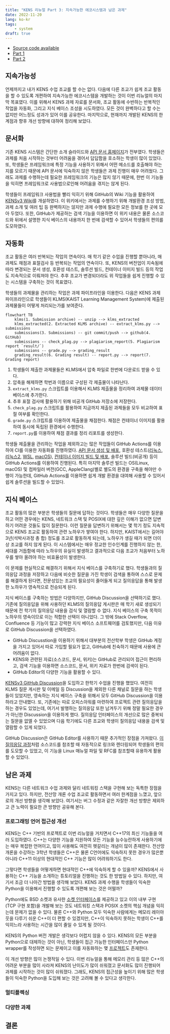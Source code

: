```yaml
---
title: "KENS 리뉴얼 Part 3: 지속가능한 에코시스템과 남은 과제"
date: 2022-11-20
lang: ko-kr
tags:
    - system
draft: true
---
```


* [Source code available](https://github.com/ANLAB-KAIST/KENSv3)
* [Part 1](https://www.pusnow.com/note/kens-renewal-part1/)
* [Part 2](https://www.pusnow.com/note/kens-renewal-part2/)

## 지속가능성

언제까지고 내가 KENS 수업 조교를 할 수는 없다.
다음에 다른 조교가 쉽게 조교 활동을 할 수 있도록 개편하여 지속가능한 에코시스템을 개발하는 것이 이번 리뉴얼의 마지막 목표였다.
이를 위해서 KENS 과제 자료를 문서화, 조교 활동에 수반하는 반복적인 작업을 자동화, 그리고 지식 베이스 조성을 시도하였다.
모든 것이 완벽하다고 할 수는 없지만 어느정도 성과가 있어 이를 공유한다.
마지막으로, 현재까지 개발된 KENS의 한계점과 향후 개선 방향에 대하여 정리해 보았다.

## 문서화

기존 KENS 시스템은 간단한 소개 슬라이드와 [API 문서 홈페이지](http://anlab-kaist.github.io/KENSv3/doc/)가 전부였다.
학생들은 과제를 처음 시작하는 것부터 어려움을 겪어서 답답함을 호소하는 학생이 많이 있었다.
또, 학생들은 프레임워크에 특정 기능을 사용하기 위해서 어떤 메소드를 호출해야 하는지를 모르기 때문에 API 문서에 익숙하지 않은 학생들은 과제 진행이 매우 어려웠다.
그래도 과제를 수행하는데 필요한 프레임워크의 기능은 많지 않기 때문에, 한번 이 기능들을 익히면 프레임워크로 사용법으로인해 어려움을 겪지는 않게 된다.

학생들이 프레임워크 사용법을 빨리 익히기 위해 GitHub의 Wiki 기능을 활용하여 [KENSv3 Wiki](https://github.com/ANLAB-KAIST/KENSv3/wiki)를 개설하였다.
이 위키에서는 과제를 수행하기 위해 개발환경 조성 방법, 과제 소개 및 여러 팁 등 완벽하지는 않지만 과제 수행에 필요한 모든 정보를 한 곳에 모아 두었다.
또한, GitHub가 제공하는 검색 기능을 이용하면 이 위키 내용은 물론 소스코드와 뒤에서 설명한 지식 베이스의 내용까지 한 번에 검색할 수 있어서 학생들의 편의를 도모하였다.

## 자동화

조교 활동은 여러 반복되는 작업의 연속이다.
매 학기 같은 수업을 진행할 뿐아니라, 매 과제도 채점과 표절검사 등 반복되는 작업의 연속이다.
또, KENS의 버전업이 지속됨에 따라 변경되는 문서 생성, 호환성 테스트, 솔루션 빌드, 컨테이너 이미지 빌드 등의 작업도 지속적으로 이뤄져야 한다.
추후 조교가 변경되더라도 위 작업들을 쉽게 진행할 수 있는 시스템을 구축하는 것이 목표였다.

학생들의 과제물을 관리하는 작업은 과제 파이프라인을 이용한다.
다음은 KENS 과제 파이프라인으로 학생들이 KLMS(KAIST Learning Management System)에 제출된 과제물들이 어떻게 처리되는가를 보여준다.

```mermaid
flowchart TB
    klms(1. Submission archive) -- unzip --> klms_extracted
    klms_extracted(2. Extracted KLMS archive) -- extract_klms.py --> submissions
    submissions(3. Submissions) -- git commit/push --> github(4. GitHub)
    submissions -- check_plag.py --> plagiarism_report(5. Plagiarism report `result/`)
    submissions -- grade.py --> grading_result
    grading_result(6. Grading result) -- report.py --> report(7. Grading report)
```

1. 학생들이 제출한 과제물들은 KLMS에서 압축 파일로 한번에 다운로드 받을 수 있다.
2. 압축을 해제하면 학번과 이름으로 구성된 각 제출물이 나타난다.
3. `extract_klms.py` 스크립트를 이용해서 KLMS 제출물을 정리하여 과제물 데이터베이스에 추가한다.
4. 추후 표절 검사에 활용하기 위해 비공개 GitHub 저장소에 저장한다.
5. `check_plag.py` 스크립트를 활용하여 지금까지 제출된 과제들을 모두 비교하여 표절 여부를 확인한다.
6. `grade.py` 스크립트를 이용하여 제출물을 채점한다. 채점은 컨테이너 이미지를 활용하여 동시에 독립된 환경에서 수행한다.
7. `report.py`를 이용하여 채점 결과를 정리 리포트를 생성한다.

학생들 제출물을 관리하는 작업을 제외하고는 많은 작업들이 GitHub Actions를 이용하여 CI를 이용한 자동화를 진행하였다.
[API 문서 생성 및 배포](https://github.com/ANLAB-KAIST/KENSv3/actions/workflows/doxygen.yml), 호환성 테스트([리눅스](https://github.com/ANLAB-KAIST/KENSv3/actions/workflows/test-linux.yml), [리눅스2](https://github.com/ANLAB-KAIST/KENSv3/actions/workflows/test-linux-extra.yml), [WSL](https://github.com/ANLAB-KAIST/KENSv3/actions/workflows/test-wsl.yml), [macOS](https://github.com/ANLAB-KAIST/KENSv3/actions/workflows/test-macos.yml)), [컨테이너 이미지 빌드 및 배포](https://github.com/ANLAB-KAIST/KENSv3/actions/workflows/docker-publish.yml), 솔루션 빌드(비공개) 등이 GitHub Actions를 이용하여 진행된다.
특히 마지막 솔루션 빌드는 OS(Linux, macOS) 및 컴파일러 버전(GCC, AppleClang)별로 별도의 환경을 구축을 해야만 수행이 가능한데, GitHub Actions를 이용하면 쉽게 개발 환경을 대여해 사용할 수 있어서 쉽게 솔루션을 빌드할 수 있었다.

## 지식 베이스

조교 활동의 많은 부분은 학생들의 질문에 답하는 것이다.
학생들은 매우 다양한 질문을 하고 어떤 경우에는 KENS, 네트워크 스택 및 POSIX에 대한 깊은 이해가 없으면 답변하기 어려운 것들도 많이 질문한다.
이런 질문을 답변하기 위해서는 몇 학기 정도 지속적으로 KENS 조교로 활동하여 관련 노하우가 쌓여야 한다.
하지만, KAIST에서는 길어야 3년(석박사과정 총 합) 정도를 조교로 활동하게 되는데, 노하우가 생길 때가 되면 더이상 조교를 하지 않게 된다.
이 시스템에서는 매우 정교한 인수인계를 진행하지 않는 한, 세대를 거듭함에 따라 노하우의 유실이 발생하고 결과적으로 다음 조교가 처음부터 노하우를 쌓아 올려야 하는 비효율성이 발생한다.

이 문제를 현실적으로 해결하기 위해서 지식 베이스를 구축하기로 했다.
학생들과의 질의응답 과정을 저장하고 다음에 비슷한 질문을 가진 학생이 검색을 통하여 스스로 문제를 해결하게 된다면, 전문성있는 조교의 필요성이 줄어들게 되고 질의응답을 통해 발생한 노하우가 영속적으로 전승되게 된다.

지식 베이스를 구축하는 방법은 다양하지만, GitHub Discussion을 선택하기로 했다.
기존에 질의응답을 위해 사용하던 KLMS의 질의응답 게시판은 매 학기 새로 생성되기 때문에 전 학기의 질의응답 내용을 검식 및 열람할 수 없다.
지식 베이스의 구축 목적이 노하우의 영속이므로 이는 적합한 선택이 아니었다.
그 밖에 Stack Overflow, Confluence 등 기능이 많고 강력한 지식 베이스 소프트웨어를 검토했지만, 다음 이유로 GitHub Discussion을 선택하였다.

* GitHub Discusstion을 이용하기 위해서 대부분의 전산학부 학생은 GitHub 계정을 가지고 있어서 따로 가입할 필요가 없고, GitHub에 친숙하기 때문에 사용에 큰 어려움이 없다.
* KENS와 관련된 자료(소스코드, 문서, 위키)는 GitHub로 관리되어 접근이 편리하고, 검색 기능을 이용하면 소스코드, 문서, 위키 자료가 한번에 검색이 된다.
* GitHub Editor의 다양한 기능을 활용할 수 있다.

[KENSv3 GitHub Discussion](https://github.com/ANLAB-KAIST/KENSv3/discussions)을 도입하고 한학기 수업을 진행을 했었다.
여전히 KLMS 질문 게시판 및 이메일 등 Discussion을 제외한 다른 채널로 질문을 하는 학생들이 있었지만, 영속하는 지식 베이스 구축을 위해서 모두 GitHub Discussion을 이용하라고 안내했다.
또, 기존에는 따로 오피스아워를 마련하여 프로젝트 관련 질의응답을 하는 경우도 있었는데, 여기서 발행하는 질의응답 또한 남겨두기 위해 정말 필요한 경우가 아닌한 Discussion을 이용하게 했다.
질의응답 인터페이스의 개선으로 많은 중복되는 질문을 없엘 수 있었으며 다음 학기에도 다른 조교와 학생이 질의응답 내용을 검색 및 열람할 수 있게 되었다.

GitHub Discussion은 GitHub Editor를 사용하기 때문 추가적인 장점을 가져왔다.
[이 질의응답 과정](https://github.com/ANLAB-KAIST/KENSv3/discussions/58)처럼 소스코드를 참조할 때 자동적으로 링크와 렌더링되어 학생들의 편의를 도모할 수 있었고, 이 기능을 Linux 매뉴얼 파일 및 RFC를 참조할때 유용하게 활용할 수 있었다.

## 남은 과제

KENS는 다른 네트워크 수업 과제와 달리 네트워킹 스택을 구현해 보는 독특한 장점을 가지고 있다.
하지만, 전산망 개론 수업 조교로 활동하면서 여러 한계점을 느꼈고, 앞으로의 개선 방향을 생각해 보았다.
여기서는 버그 수정과 같은 자잘한 개선 방향은 제외하고 큰 노력이 필요한 큰 방향만 공유해 본다.

### 프로그래밍 언어 접근성 개선

KENS는 C++ 기반의 프로젝트로 이번 리뉴얼을 거치면서 C++17의 최신 기능들을 여러 도입하였다.
C++는 다양한 기능을 지원하여 모든 기능을 능수능란하게 사용하기에는 매우 복잡한 언어이고, 많이 사용해도 여전히 헷갈리는 개념이 많이 존재한다.
전산망 개론을 수강하는 3학년 학생들은 C++은 물론 C언어에도 익숙하지 못한 경우가 많은뿐아니라 C++11 이상의 현대적인 C++ 기능은 많이 어려워하기도 한다.

그렇다면 학생들을 어떻게하면 현대적인 C++에 익숙하게 할 수 있을까?
KENS에서 사용하는 C++ 기능을 소개하는 튜토리얼을 진행하는 것도 한 방법일 수 있다.
하지만, 여기서 조금 더 나아간 방법을 생각해 보았다.
KENS 과제 수행을 학생들이 익숙한 Python을 이용해서 진행할 수 있도록 개편해 보는 것은 어떨까?

Python에도 BSD 소켓과 유사한 [소켓 인터페이스](https://docs.python.org/3/library/socket.html)를 제공하고 있고 이의 내부 구현(TCP 구현 포함)을 개발해 보는 것도 네트워킹 스택과 POSIX 소켓의 핵심 개념을 익히는데 문제가 없을 수 있다.
물론 C++와 Python 모두 익숙한 사람에게는 메모리 레이아웃을 다루기 쉬운 C++이 더 편할 수 있겠지만, C++이 익숙하지 못하는 학생이 C++를 익히느라 사용하는 시간을 많이 줄일 수 있게 될 것이다.

KENS의 Python 버전 개발은 생각보다 어렵지 않을 수 있다.
KENS의 모든 부분을 Python으로 대체하는 것이 아닌, 학생들이 접근 가능한 인터페이스만 Python wrapper를 작성하면 되는 문제이고 이를 자동화하는 몇 [프로젝트](https://github.com/pybind/pybind11)도 존재한다.

이 개선 방향은 많이 논쟁적일 수 있다.
이번 리뉴얼을 통해 메모리 관리 등 많은 C++의 어려운 부분을 많이 사라져 KENS의 난이도가 많이 쉬워졌고 문서화도 많이 진행되어 과제를 시작하는 것이 많이 쉬워졌다.
그래도, KENS의 접근성을 높이기 위해 많은 학생들이 익숙한 Python을 도입해 보는 것은 고려해 볼 수 있다고 생각한다.

### 멀티플렉싱

### 다양한 과제

## 결론
